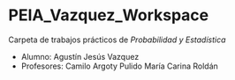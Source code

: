 # PEIA_Vazquez_Workspace

Carpeta de trabajos prácticos de *Probabilidad y Estadística*

* Alumno: Agustín Jesús Vazquez
* Profesores: Camilo Argoty Pulido
              María Carina Roldán 